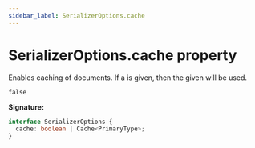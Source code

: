 ```yaml
---
sidebar_label: SerializerOptions.cache
---
```


# SerializerOptions.cache property

Enables caching of documents. If a is given, then the given will be used.

`false`

**Signature:**

```typescript
interface SerializerOptions {
  cache: boolean | Cache<PrimaryType>;
}
```
